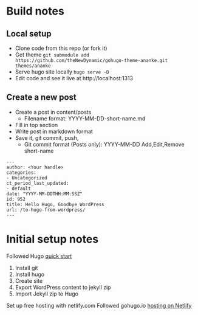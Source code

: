 # Build notes

## Local setup

- Clone code from this repo (or fork it)
- Get theme `git submodule add https://github.com/theNewDynamic/gohugo-theme-ananke.git themes/ananke`
- Serve hugo site locally `hugo serve -D`
- Edit code and see it live at http://localhost:1313

## Create a new post

- Create a post in content/posts
  - Filename format: YYYY-MM-DD-short-name.md
- Fill in top section
- Write post in markdown format
- Save it, git commit, push,
  - Git commit format (Posts only): YYYY-MM-DD Add,Edit,Remove short-name

```
---
author: <Your handle>
categories:
- Uncategorized
ct_period_last_updated:
- default
date: "YYYY-MM-DDTHH:MM:SSZ"
id: 952
title: Hello Hugo, Goodbye WordPress
url: /to-hugo-from-wordpress/
---
```

# Initial setup notes

Followed Hugo [quick start](https://gohugo.io/getting-started/quick-start/)

1. Install git
2. Install hugo
3. Create site
4. Export WordPress content to jekyll zip
5. Import Jekyll zip to Hugo

Set up free hosting with netlify.com
Followed gohugo.io [hosting on Netlify](https://gohugo.io/hosting-and-deployment/hosting-on-netlify/)
